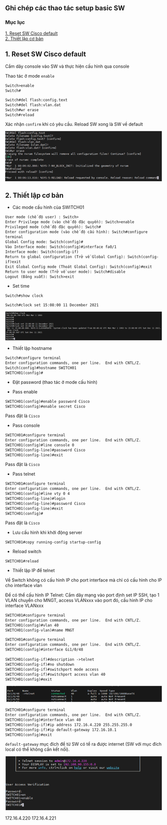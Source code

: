 ## Ghi chép các thao tác setup basic SW

### Mục lục

[1. Reset SW Cisco default](#default)<br>
[2. Thiết lập cơ bản](#coban)<br>

<a name="default"></a>
## 1. Reset SW Cisco default

Cắm dây console vào SW và thực hiện cấu hình qua console

Thao tác ở mode `enable`

```
Switch>enable
Switch#
```

```
Switch#del flash:config.text
Switch#del flash:vlan.dat
Switch#wr erase
Switch#reload
```

Xác nhận `confirm` khi có yêu cầu. Reload SW xong là SW về default

![](../images/cisco-3750-setup-basic/Screenshot_932.png)

<a name="coban"></a>
## 2. Thiết lập cơ bản

- Các mode cấu hình của SWITCH01

```
User mode (chế độ user) : Switch>
Enter Privilege mode (vào chế độ đặc quyền): Switch>enable
Privileged mode (chế độ đặc quyền): Switch#
Enter configuration mode (vào chế độ cấu hình): Switch#configure terminal
Global Config mode: Switch(config)#
Vào Interface mode: Switch(config)#interface fa0/1
Interface mode: Switch(config-if)
Return to global configuration (Trở về Global Config): Switch(config-if)exit
Exit Global Config mode (Thoát Global Config): Switch(config)#exit
Return to user mode (Trở về user mode): Switch#disable
Logout (Đăng xuất): Switch>exit
```

- Set time

```
Switch#show clock
```

```
Switch#clock set 15:08:00 11 December 2021
```

![](../images/cisco-3750-setup-basic/Screenshot_933.png)


- Thiết lập hostname

```
Switch#configure terminal
Enter configuration commands, one per line.  End with CNTL/Z.
Switch(config)#hostname SWITCH01
SWITCH01(config)#
```

- Đặt password (thao tác ở mode cấu hình)

+ Pass enable

```
SWITCH01(config)#enable password Cisco
SWITCH01(config)#enable secret Cisco
```

Pass đặt là `Cisco`

+ Pass console

```
SWITCH01#configure terminal
Enter configuration commands, one per line.  End with CNTL/Z.
SWITCH01(config)#line console 0
SWITCH01(config-line)#password Cisco
SWITCH01(config-line)#exit
```

Pass đặt là `Cisco`

+ Pass telnet

```
SWITCH01#configure terminal
Enter configuration commands, one per line.  End with CNTL/Z.
SWITCH01(config)#line vty 0 4
SWITCH01(config-line)#login
SWITCH01(config-line)#password Cisco
SWITCH01(config-line)#exit
SWITCH01(config)#
```

Pass đặt là `Cisco`

- Lưu cấu hình khi khởi động server

```
SWITCH01#copy running-config startup-config
```

- Reload switch

```
SWITCH01#reload
```

- Thiết lập IP để telnet

Về Switch không có cấu hình IP cho port interface mà chỉ có cấu hình cho IP cho interface vlan

Để có thể cấu hình IP Telnet: Cắm dây mạng vào port định set IP SSH, tạo 1 VLAN chuyển cho MNGT, access VLANxxx vào port đó, cấu hình IP cho interface VLANxxx

```
SWITCH01#configure terminal
Enter configuration commands, one per line.  End with CNTL/Z.
SWITCH01(config)#vlan 40
SWITCH01(config-vlan)#name MNGT
```

```
SWITCH01#configure terminal
Enter configuration commands, one per line.  End with CNTL/Z.
SWITCH01(config)#interface Gi1/0/48

SWITCH01(config-if)#description ->telnet
SWITCH01(config-if)#no shutdown
SWITCH01(config-if)#switchport mode access
SWITCH01(config-if)#switchport access vlan 40
SWITCH01(config)#exit
```

![](../images/cisco-3750-setup-basic/Screenshot_934.png)

```
SWITCH01#configure terminal
Enter configuration commands, one per line.  End with CNTL/Z.
SWITCH01(config)#interface vlan 40
SWITCH01(config-if)#ip address 172.16.4.220 255.255.255.0
SWITCH01(config-if)#ip default-gateway 172.16.10.1
SWITCH01(config)#exit
```

`default-gateway` mục đích để từ SW có tể ra được internet (SW với mục đích local có thể không cần kết nối).

![](../images/cisco-3750-setup-basic/Screenshot_935.png)


172.16.4.220
172.16.4.221










